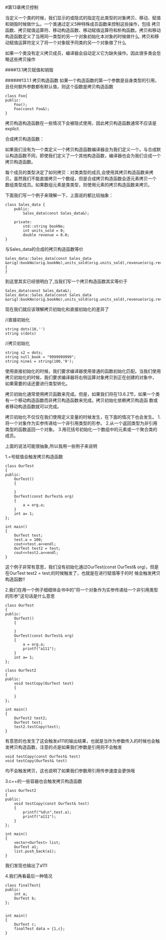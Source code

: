 #第13章拷贝控制

当定义一个类的时候，我们显示的或隐式的指定在此类型的对象拷贝、移动、赋值和销毁时候做什么。一个类通过定义5种特殊成员函数来控制这些操作，包括
拷贝函数、拷贝赋值运算符、移动构造函数、移动赋值运算符和析构函数。拷贝和移动构造函数定义了当用同一类型的另一个对象初始化本对象的时候做什么.
拷贝和移动赋值运算符定义了将一个对象赋予同类的另一个对象做了什么

如果一个类没有定义拷贝成员，编译器会自动定义它为缺失操作。因此很多类会忽略这些拷贝操作

####13.1拷贝赋值和销毁

######13.1.1 拷贝构造函数
如果一个构造函数的第一个参数是自身类型的引用，且任何额外参数都有默认值，则这个函数是拷贝构造函数

```
class Foo{
public:
    Foo();
    Foo(const Foo&);
}
```

拷贝构造构造函数在一些情况下会被隐式使用，因此拷贝构造函数通常不应该是explict.

合成拷贝构造函数：

如果我们没有为一个类定义一个拷贝构造函数编译器会为我们定义一个。与合成默认构造函数不同，即使我们定义了一个其他构造函数，编译器也会为我们合成一个拷贝构造函数。

每个成员的类型决定了如何拷贝：对类类型的成员,会使用其拷贝构造函数来拷贝。虽然我们不能直接拷贝一个数组，但是合成拷贝构造函数会逐元素拷贝一个
数组类型成员。如果数组元素是类类型，则使用元素的拷贝构造函数来拷贝。

下面我们写一个例子来理解一下，上面说的都比较抽象：

```
class Sales_data {
    public:
        Sales_data(const Sales_data&);

    private:
        std::string bookNo;
        int units_sold = 0;
        double revenue = 0.0;
}
```

与Sales_data的合成的拷贝构造函数等价
```
Sales_data::Sales_data(const Sales_data &orig):bookNo(orig.bookNo),units_sold(orig.units_sold),revenue(orig.revenue)
{
}
```

到这里其实已经很明白了,当我们写一个拷贝构造函数其实等价于
```
Sales_data(const Sales_data&);
Sales_data::Sales_data(const Sales_data &orig):bookNo(orig.bookNo),units_sold(orig.units_sold),revenue(orig.revenue)
```

现在我们就应该理解拷贝初始化和直接初始化的差异了

//直接初始化
```
string dots(10,'')
string s(dots)
```

//拷贝初始化
```
string s2 = dots;
string null_book = "9999999999";
string nines = string(100,'9');
```

使用直接初始化的时候，我们要求编译器使用普通的函数初始化匹配。当我们使用拷贝初始化的时候，我们要求编译器将右侧运算对象拷贝到正在创建的对象中，
如果需要的话还要进行类型转化。

拷贝初始化通常使用拷贝函数来完成。但是，如果我们将在13.6.2节，如果一个类有一个移动构造函数而非拷贝构造函数来完成。拷贝初始化依赖拷贝构造函
数或者移动构造函数就可以完成。

拷贝初始化不仅仅在我们使用定义变量的时候发生，在下面的情况下也会发生。
1.将一个对象作为实参传递给一个非引用类型的形参。
2.从一个返回类型为非引用类型的函数返回一个对象。
3.用花括号初始化一个数组中的元素或一个聚合类的成员。

上面的说法可能很抽象,所以我用一些例子来说明

1.=号赋值会触发拷贝构造函数
```
class OurTest
{
public:
    OurTest()
    {

    }
    OurTest(const OurTest& org)
    {
        a = org.a;
    }
    int a= 1;
};

int main()
{
    OurTest test;
    test.a = 100;
    cout<<test.a<<endl;
    OurTest test2 = test;
    cout<<test2.a<<endl;
}
```

这个例子非常有意思，我们没有初始化通过OurTest(const OurTest& org)，但是在OurTest test2 = test;的时候触发了，也就是在进行赋值等于的时
候会触发拷贝构造函数!!

2.我们在用一个例子细细体会书中的"将一个对象作为实参传递给一个非引用类型的形参"这句话是什么意思

```
class OurTest
{
public:
    OurTest()
    {

    }
    OurTest(const OurTest& org)
    {
        a = org.a;
        printf("a111");
    }
    int a= 1;
};

class OurTest2
{
public:
    void testCopy(OurTest test)
    {

    }
};

int main()
{
    OurTest2 test2;
    OurTest test;
    test2.testCopy(test);
}
```

有意思的也发生了这会触发a111的输出结果，也就是当作为参数传入的时候也会触发拷贝构造函数，注意的点是如果我们参数是引用则不会触发

```
void testCopy(const OurTest& test)
void testCopy(OurTest& test)
```

均不会触发拷贝，这也说明了如果我们参数用引用传参速度会更快哦

3.c++的一些容器也会触发拷贝构造函数

```
class OurTest2
{
public:
    void testCopy(const OurTest& test)
    {
        printf("%d\n",test.a);
        printf("a111");
    }
};

int main()
{
    vector<OurTest> list;
    OurTest a1;
    list.push_back(a1);
}
```

我们发现也输出了a111

4.我们再看最后一种情况

```
class finalTest{
public:
    int a;
    OurTest b;
};


int main()
{
    OurTest c;
    finalTest data = {1,c};
}
```